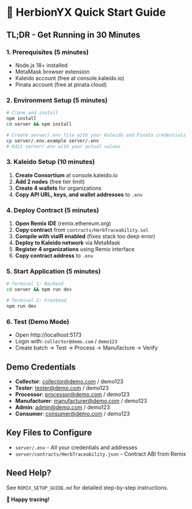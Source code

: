 # 🚀 HerbionYX Quick Start Guide

## TL;DR - Get Running in 30 Minutes

### 1. Prerequisites (5 minutes)
- Node.js 18+ installed
- MetaMask browser extension
- Kaleido account (free at console.kaleido.io)
- Pinata account (free at pinata.cloud)

### 2. Environment Setup (5 minutes)
```bash
# Clone and install
npm install
cd server && npm install

# Create server/.env file with your Kaleido and Pinata credentials
cp server/.env.example server/.env
# Edit server/.env with your actual values
```

### 3. Kaleido Setup (10 minutes)
1. **Create Consortium** at console.kaleido.io
2. **Add 2 nodes** (free tier limit)
3. **Create 4 wallets** for organizations
4. **Copy API URL, keys, and wallet addresses** to `.env`

### 4. Deploy Contract (5 minutes)
1. **Open Remix IDE** (remix.ethereum.org)
2. **Copy contract** from `contracts/HerbTraceability.sol`
3. **Compile with viaIR enabled** (fixes stack too deep error)
4. **Deploy to Kaleido network** via MetaMask
5. **Register 4 organizations** using Remix interface
6. **Copy contract address** to `.env`

### 5. Start Application (5 minutes)
```bash
# Terminal 1: Backend
cd server && npm run dev

# Terminal 2: Frontend  
npm run dev
```

### 6. Test (Demo Mode)
- Open http://localhost:5173
- Login with: `collector@demo.com` / `demo123`
- Create batch → Test → Process → Manufacture → Verify

## Demo Credentials
- **Collector**: collector@demo.com / demo123
- **Tester**: tester@demo.com / demo123  
- **Processor**: processor@demo.com / demo123
- **Manufacturer**: manufacturer@demo.com / demo123
- **Admin**: admin@demo.com / demo123
- **Consumer**: consumer@demo.com / demo123

## Key Files to Configure
- `server/.env` - All your credentials and addresses
- `server/contracts/HerbTraceability.json` - Contract ABI from Remix

## Need Help?
See `REMIX_SETUP_GUIDE.md` for detailed step-by-step instructions.

**🌿 Happy tracing!**